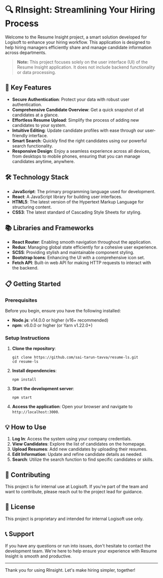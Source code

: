 # 🔍 RInsight: Streamlining Your Hiring Process

Welcome to the Resume Insight project, a smart solution developed for Logisoft to enhance your hiring workflow. This application is designed to help hiring managers efficiently share and manage candidate information across departments.

> **Note:** This project focuses solely on the user interface (UI) of the Resume Insight application. It does not include backend functionality or data processing.

## 🚀 Key Features

- **Secure Authentication**: Protect your data with robust user authentication.
- **Comprehensive Candidate Overview**: Get a quick snapshot of all candidates at a glance.
- **Effortless Resume Upload**: Simplify the process of adding new candidates to your system.
- **Intuitive Editing**: Update candidate profiles with ease through our user-friendly interface.
- **Smart Search**: Quickly find the right candidates using our powerful search functionality.
- **Responsive Design**: Enjoy a seamless experience across all devices, from desktops to mobile phones, ensuring that you can manage candidates anytime, anywhere.

## 🛠️ Technology Stack

- **JavaScript**: The primary programming language used for development.
- **React**: A JavaScript library for building user interfaces.
- **HTML5**: The latest version of the Hypertext Markup Language for structuring content.
- **CSS3**: The latest standard of Cascading Style Sheets for styling.

## 📚 Libraries and Frameworks

- **React Router**: Enabling smooth navigation throughout the application.
- **Redux**: Managing global state efficiently for a cohesive user experience.
- **SCSS**: Providing stylish and maintainable component styling.
- **Bootstrap Icons**: Enhancing the UI with a comprehensive icon set.
- **Fetch API**: Built-in web API for making HTTP requests to interact with the backend.

## 📋 Getting Started

### Prerequisites

Before you begin, ensure you have the following installed:

- **Node.js**: v14.0.0 or higher (v16+ recommended)
- **npm**: v6.0.0 or higher (or Yarn v1.22.0+)

### Setup Instructions

1. **Clone the repository**:

   ```
   git clone https://github.com/sai-tarun-tavva/resume-ls.git
   cd resume-ls
   ```

2. **Install dependencies**:

   ```
   npm install
   ```

3. **Start the development server**:

   ```
   npm start
   ```

4. **Access the application**: Open your browser and navigate to `http://localhost:3000`.

## 💡 How to Use

1. **Log In**: Access the system using your company credentials.
2. **View Candidates**: Explore the list of candidates on the homepage.
3. **Upload Resumes**: Add new candidates by uploading their resumes.
4. **Edit Information**: Update and refine candidate details as needed.
5. **Search**: Utilize the search function to find specific candidates or skills.

## 🤝 Contributing

This project is for internal use at Logisoft. If you're part of the team and want to contribute, please reach out to the project lead for guidance.

## 📄 License

This project is proprietary and intended for internal Logisoft use only.

## 📞 Support

If you have any questions or run into issues, don't hesitate to contact the development team. We're here to help ensure your experience with Resume Insight is smooth and productive.

---

Thank you for using RInsight. Let's make hiring simpler, together!
